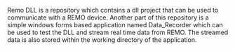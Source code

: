 Remo DLL is a repository which contains a dll project that can be used to communicate with a REMO device. Another part of this repository is a simple windows forms based application named Data_Recorder which can be used to test the DLL and stream real time data from REMO. The streamed data is also stored within the working directory of the application.
